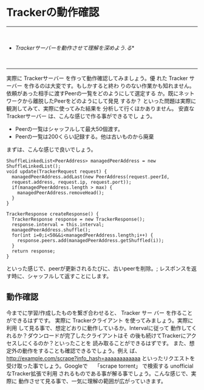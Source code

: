 # Trackerの動作確認<hr><br>* *Trackerサーバーを動作させて理解を深めよう.る**<br><hr>実際に Trackerサーバー を作って動作確認してみましょう。優れた Tracker サーバー を作るのは大変です。もしかすると終わりのない作業かも知れません。依頼があった相手に渡すPeerの一覧をどのようにして選定するか。既にネットワークから離脱したPeerをどのようにして発見するか？といった問題は実際に観測してみて、実際に使ってみた結果を分析して行くほかありません。安直な Trackerサーバー は、こんな感じで作る事ができるでしょう。*  Peerの一覧はシャッフルして最大50個渡す。*  Peerの一覧は200くらい記録する。他は古いものから廃棄まずは、こんな感じで良いでしょう。```ShuffleLinkedList<PeerAddress> managedPeerAddress = new ShuffleLinkedList();void update(TrackerRequest request) {  managedPeerAddress.addLast(new PeerAddress(request.peerId,  request.address, request.ip, request.port));  if(managedPeerAddress.length > max) {    managedPeerAddress.removeHead();  }}TrackerResponse createResponse() {  TrackerResponse response = new TrackerResponse();  response.interval = this.interval;  managedPeerAddress.shuffle();  for(int i=0;i<50&&i<managedPeerAddress.length;i++) {    response.peers.add(managedPeerAddress.getShuffled(i));  }  return response;}```といった感じで、peerが更新されるたびに、古いpeerを削除。;レスポンスを返す時に、シャッフルして返すことにします。## 動作確認今までに学習/作成したものを繋ぎ合わせると、 Tracker サーバー を作ることができるはずです。実際に Trackerクライアント を使ってみましょう。実際に利用して見る事で、想定どおりに動作しているか。Intervalに従って動作してくれるか？ダウンロードが完了したクライアントはその後も続けてTrackerにアクセスしにくるのか？といったことを読み取ることができるはずです。また、想定外の動作をすることも確認できるでしょう。例えば、http://example.com/scrape?info_hash=aaaaaaaaaaaaといったリクエストを受け取った事でしょう。Googleで　「scrape torrent」 で検索する unofficial なTracker拡張で利用されるものである事が解る事でしょう。こんな感じで、実際に動作させて見る事で、一気に理解の範囲が広がっていきます。